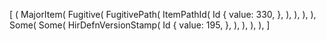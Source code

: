 [
    (
        MajorItem(
            Fugitive(
                FugitivePath(
                    ItemPathId(
                        Id {
                            value: 330,
                        },
                    ),
                ),
            ),
        ),
        Some(
            Some(
                HirDefnVersionStamp(
                    Id {
                        value: 195,
                    },
                ),
            ),
        ),
    ),
]